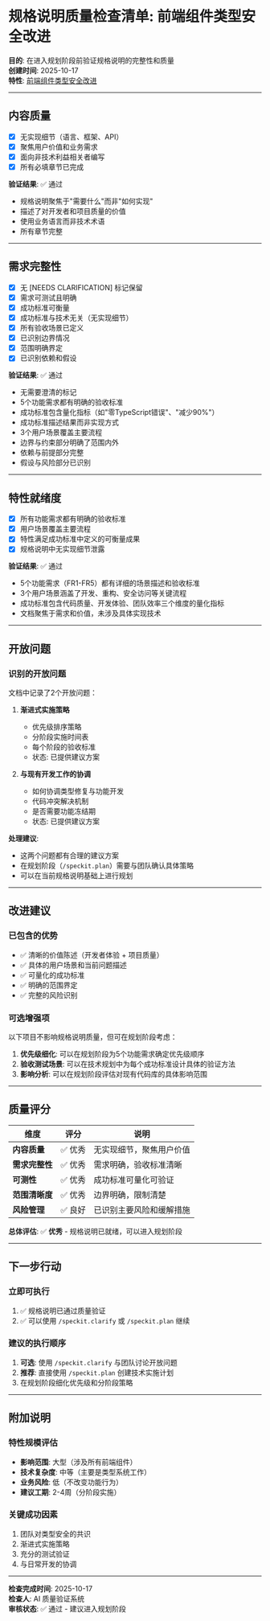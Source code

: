 # 规格说明质量检查清单: 前端组件类型安全改进

**目的**: 在进入规划阶段前验证规格说明的完整性和质量  
**创建时间**: 2025-10-17  
**特性**: [前端组件类型安全改进](../frontend-type-safety-improvement.md)

---

## 内容质量

- [x] 无实现细节（语言、框架、API）
- [x] 聚焦用户价值和业务需求
- [x] 面向非技术利益相关者编写
- [x] 所有必填章节已完成

**验证结果**: ✅ 通过
- 规格说明聚焦于"需要什么"而非"如何实现"
- 描述了对开发者和项目质量的价值
- 使用业务语言而非技术术语
- 所有章节完整

---

## 需求完整性

- [x] 无 [NEEDS CLARIFICATION] 标记保留
- [x] 需求可测试且明确
- [x] 成功标准可衡量
- [x] 成功标准与技术无关（无实现细节）
- [x] 所有验收场景已定义
- [x] 已识别边界情况
- [x] 范围明确界定
- [x] 已识别依赖和假设

**验证结果**: ✅ 通过
- 无需要澄清的标记
- 5个功能需求都有明确的验收标准
- 成功标准包含量化指标（如"零TypeScript错误"、"减少90%"）
- 成功标准描述结果而非实现方式
- 3个用户场景覆盖主要流程
- 边界与约束部分明确了范围内外
- 依赖与前提部分完整
- 假设与风险部分已识别

---

## 特性就绪度

- [x] 所有功能需求都有明确的验收标准
- [x] 用户场景覆盖主要流程
- [x] 特性满足成功标准中定义的可衡量成果
- [x] 规格说明中无实现细节泄露

**验证结果**: ✅ 通过
- 5个功能需求（FR1-FR5）都有详细的场景描述和验收标准
- 3个用户场景涵盖了开发、重构、安全访问等关键流程
- 成功标准包含代码质量、开发体验、团队效率三个维度的量化指标
- 文档聚焦于需求和价值，未涉及具体实现技术

---

## 开放问题

### 识别的开放问题

文档中记录了2个开放问题：

1. **渐进式实施策略**
   - 优先级排序策略
   - 分阶段实施时间表
   - 每个阶段的验收标准
   - 状态: 已提供建议方案

2. **与现有开发工作的协调**
   - 如何协调类型修复与功能开发
   - 代码冲突解决机制
   - 是否需要功能冻结期
   - 状态: 已提供建议方案

**处理建议**: 
- 这两个问题都有合理的建议方案
- 在规划阶段（`/speckit.plan`）需要与团队确认具体策略
- 可以在当前规格说明基础上进行规划

---

## 改进建议

### 已包含的优势
- ✅ 清晰的价值陈述（开发者体验 + 项目质量）
- ✅ 具体的用户场景和当前问题描述
- ✅ 可量化的成功标准
- ✅ 明确的范围界定
- ✅ 完整的风险识别

### 可选增强项

以下项目不影响规格说明质量，但可在规划阶段考虑：

1. **优先级细化**: 可以在规划阶段为5个功能需求确定优先级顺序
2. **验收测试场景**: 可以在技术规划中为每个成功标准设计具体的验证方法
3. **影响分析**: 可以在规划阶段评估对现有代码库的具体影响范围

---

## 质量评分

| 维度 | 评分 | 说明 |
|------|------|------|
| **内容质量** | ✅ 优秀 | 无实现细节，聚焦用户价值 |
| **需求完整性** | ✅ 优秀 | 需求明确，验收标准清晰 |
| **可测性** | ✅ 优秀 | 成功标准可量化可验证 |
| **范围清晰度** | ✅ 优秀 | 边界明确，限制清楚 |
| **风险管理** | ✅ 良好 | 已识别主要风险和缓解措施 |

**总体评估**: ✅ **优秀** - 规格说明已就绪，可以进入规划阶段

---

## 下一步行动

### 立即可执行
1. ✅ 规格说明已通过质量验证
2. ✅ 可以使用 `/speckit.clarify` 或 `/speckit.plan` 继续

### 建议的执行顺序
1. **可选**: 使用 `/speckit.clarify` 与团队讨论开放问题
2. **推荐**: 直接使用 `/speckit.plan` 创建技术实施计划
3. 在规划阶段细化优先级和分阶段策略

---

## 附加说明

### 特性规模评估
- **影响范围**: 大型（涉及所有前端组件）
- **技术复杂度**: 中等（主要是类型系统工作）
- **业务风险**: 低（不改变功能行为）
- **建议工期**: 2-4周（分阶段实施）

### 关键成功因素
1. 团队对类型安全的共识
2. 渐进式实施策略
3. 充分的测试验证
4. 与日常开发的协调

---

**检查完成时间**: 2025-10-17  
**检查人**: AI 质量验证系统  
**审核状态**: ✅ 通过 - 建议进入规划阶段

